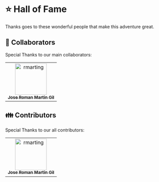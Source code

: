 # ⭐ Hall of Fame

Thanks goes to these wonderful people that make this adventure great.

## 💪 Collaborators

Special Thanks to our main collaborators:

<!-- readme: collaborators -start -->
<table>
	<tbody>
		<tr>
            <td align="center">
                <a href="https://github.com/rmarting">
                    <img src="https://avatars.githubusercontent.com/u/8723668?v=4" width="100;" alt="rmarting"/>
                    <br />
                    <sub><b>Jose Roman Martin Gil</b></sub>
                </a>
            </td>
		</tr>
	<tbody>
</table>
<!-- readme: collaborators -end -->

## 👪 Contributors

Special Thanks to our all contributors:

<!-- readme: contributors -start -->
<table>
	<tbody>
		<tr>
            <td align="center">
                <a href="https://github.com/rmarting">
                    <img src="https://avatars.githubusercontent.com/u/8723668?v=4" width="100;" alt="rmarting"/>
                    <br />
                    <sub><b>Jose Roman Martin Gil</b></sub>
                </a>
            </td>
		</tr>
	<tbody>
</table>
<!-- readme: contributors -end -->
